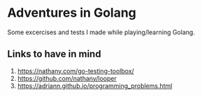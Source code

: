 # Adventures in Golang

Some excercises and tests I made while playing/learning Golang.

## Links to have in mind

1. https://nathany.com/go-testing-toolbox/
1. https://github.com/nathany/looper
1. https://adriann.github.io/programming_problems.html